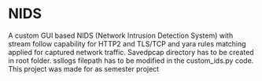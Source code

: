 # NIDS
A custom GUI based NIDS (Network Intrusion Detection System) with stream follow capability for HTTP2 and TLS/TCP and yara rules matching applied for captured network traffic. Savedpcap directory has to be created in root folder. ssllogs filepath has to be modified in the custom_ids.py code.
This project was made for as semester project
